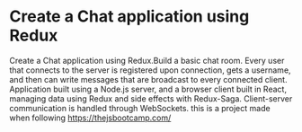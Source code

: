# Create a Chat application using Redux
 Create a Chat application using Redux.Build a basic chat room.
 Every user that connects to the server is registered upon connection, gets a username, and then can write messages that are broadcast to every connected client.
Application built using a Node.js server, and a browser client built in React, managing data using Redux and side effects with Redux-Saga.
Client-server communication is handled through WebSockets.
this is a project made when following https://thejsbootcamp.com/
